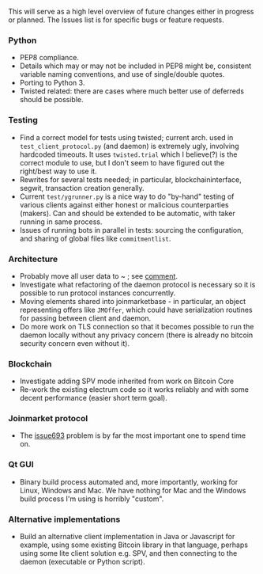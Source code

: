 This will serve as a high level overview of future changes either in progress or planned.
The Issues list is for specific bugs or feature requests.

### Python

* PEP8 compliance.
* Details which may or may not be included in PEP8 might be, consistent variable naming conventions, and use of single/double quotes.
* Porting to Python 3.
* Twisted related: there are cases where much better use of deferreds should be possible.

### Testing

* Find a correct model for tests using twisted; current arch. used in `test_client_protocol.py`
(and daemon) is extremely ugly, involving hardcoded timeouts. It uses `twisted.trial` which I believe(?) is the correct module
to use, but I don't seem to have figured out the right/best way to use it.
* Rewrites for several tests needed; in particular, blockchaininterface, segwit, transaction creation generally.
* Current `test/ygrunner.py` is a nice way to do "by-hand" testing of various clients against either
honest or malicious counterparties (makers). Can and should be extended to be automatic, with taker
running in same process.
* Issues of running bots in parallel in tests: sourcing the configuration, and sharing of global files
like `commitmentlist`.

### Architecture

* Probably move all user data to ~ ; see [comment](https://github.com/JoinMarket-Org/joinmarket-clientserver/issues/62#issuecomment-318890399).
* Investigate what refactoring of the daemon protocol is necessary so it is possible to run protocol instances concurrently.
* Moving elements shared into joinmarketbase - in particular, an object representing offers like `JMOffer`, which
could have serialization routines for passing between client and daemon.
* Do more work on TLS connection so that it becomes possible to run the daemon locally without any privacy
concern (there is already no bitcoin security concern even without it).

### Blockchain

* Investigate adding SPV mode inherited from work on Bitcoin Core
* Re-work the existing electrum code so it works reliably and with some decent performance (easier short term goal).

### Joinmarket protocol

* The [issue693](https://github.com/JoinMarket-Org/joinmarket/issues/693) problem is by far the most important one to spend time on.

### Qt GUI

* Binary build process automated and, more importantly, working for Linux, Windows and Mac. We have nothing for Mac and the Windows build process I'm using is horribly "custom".

### Alternative implementations

* Build an alternative client implementation in Java or Javascript for example, using some existing Bitcoin library in that language, perhaps using some lite client solution e.g. SPV, and then connecting to the daemon (executable or Python script).
